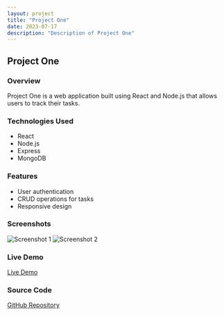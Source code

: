 ```yaml
---
layout: project
title: "Project One"
date: 2023-07-17
description: "Description of Project One"
---
```


## Project One

### Overview
Project One is a web application built using React and Node.js that allows users to track their tasks.

### Technologies Used
- React
- Node.js
- Express
- MongoDB

### Features
- User authentication
- CRUD operations for tasks
- Responsive design

### Screenshots
![Screenshot 1](/assets/images/project1_screenshot1.png)
![Screenshot 2](/assets/images/project1_screenshot2.png)

### Live Demo
[Live Demo](https://example.com/project1)

### Source Code
[GitHub Repository](https://github.com/username/project1)
